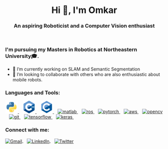 <h1 align="center">Hi 👋, I'm Omkar</h1>
<h3 align="center">An aspiring Roboticist and a Computer Vision enthusiast</h3>

<br>

### I'm pursuing my Masters in Robotics at Northeastern University:mortar_board:.  

- 🔭 I’m currently working on SLAM and Semantic Segmentation
- 👯 I’m looking to collaborate with others who are also enthusiastic about mobile robots.
<!-- - ⚡ Fun fact: I love binge watching anime :stuck_out_tongue_winking_eye: -->

<h3 align="left">Languages and Tools:</h3>
<p align="left">
  <a href="https://www.python.org" target="_blank">
    <img src="https://raw.githubusercontent.com/devicons/devicon/master/icons/python/python-original.svg" alt="python" height="40"/>
  </a>&nbsp;&nbsp;
  <a href="https://www.cplusplus.com/" target="_blank">
    <img src="https://raw.githubusercontent.com/devicons/devicon/master/icons/cplusplus/cplusplus-original.svg" alt="cplusplus" height="40"/>
  </a>&nbsp;&nbsp;
  <a href="https://www.w3schools.com/cpp/" target="_blank">
    <img src="https://raw.githubusercontent.com/devicons/devicon/master/icons/c/c-original.svg" alt="c" height="40"/>
  </a>&nbsp;&nbsp;
  <a href="https://www.mathworks.com/products/matlab.html" target="_blank">
    <img src="https://upload.wikimedia.org/wikipedia/commons/2/21/Matlab_Logo.png" alt="matlab" height="40"/>
  </a>&nbsp;&nbsp;
  <a href="https://www.ros.org/" target="_blank">
    <img src="https://www.ros.org/imgs/logo-white.png" alt="ros" height="40"/>
  </a>&nbsp;&nbsp;
  <a href="https://pytorch.org/" target="_blank">
    <img src="https://pytorch.org/assets/images/pytorch-logo.png" alt="pytorch" height="40"/>
  </a>&nbsp;&nbsp;
  <a href="https://aws.amazon.com/" target="_blank">
    <img src="https://upload.wikimedia.org/wikipedia/commons/9/93/Amazon_Web_Services_Logo.svg" alt="aws" height="40"/>
  </a>&nbsp;&nbsp;
  <a href="https://opencv.org/" target="_blank">
    <img src="https://www.vectorlogo.zone/logos/opencv/opencv-icon.svg" alt="opencv" height="40"/>
  </a>&nbsp;&nbsp;
  <a href="https://git-scm.com/" target="_blank">
    <img src="https://www.vectorlogo.zone/logos/git-scm/git-scm-icon.svg" alt="git" height="40"/>
  </a>&nbsp;&nbsp;
  <a href="https://www.tensorflow.org/" target="_blank">
    <img src="https://www.vectorlogo.zone/logos/tensorflow/tensorflow-icon.svg" alt="tensorflow" height="40"/>
  </a>&nbsp;&nbsp;
  <a href="https://keras.io/" target="_blank">
    <img src="https://upload.wikimedia.org/wikipedia/commons/thumb/a/ae/Keras_logo.svg/1200px-Keras_logo.svg.png" alt="keras" height="40"/>
  </a>&nbsp;&nbsp;
</p>

<h3 align="left">Connect with me:</h3>
<p align="left">
  <a target="_blank" href="mailto:sargar.o@northeastern.edu">
    <img align="center" alt="Gmail" height="30" src="https://imgs.search.brave.com/3Y2_oYPTHKSUrt1pzi8tx1hOkmzIych51SZdniCpAwY/rs:fit:860:0:0/g:ce/aHR0cHM6Ly9sb2dv/cy13b3JsZC5uZXQv/d3AtY29udGVudC91/cGxvYWRzLzIwMjEv/MDIvT3V0bG9vay1M/b2dvLTcwMHgzOTQu/cG5n" />
  </a>&nbsp;&nbsp;
  <a href="https://linkedin.com/in/omkar-s-7ba8b3137" target="_blank">
    <img align="center" height="30" src="https://imgs.search.brave.com/uGDtHsxME6trYi3Pg1IQoYBs0ZNStLg4fOwcz9gYrwo/rs:fit:860:0:0/g:ce/aHR0cHM6Ly91cGxv/YWQud2lraW1lZGlh/Lm9yZy93aWtpcGVk/aWEvY29tbW9ucy9j/L2NhL0xpbmtlZElu/X2xvZ29faW5pdGlh/bHMucG5n" alt="LinkedIn" />
  </a>&nbsp;&nbsp;
  <a href="https://twitter.com/omkar_sargar" target="_blank">
    <img align="center" height="30" src="https://upload.wikimedia.org/wikipedia/commons/thumb/c/ce/X_logo_2023.svg/180px-X_logo_2023.svg.png" alt="Twitter" />
  </a>
  
</p>
